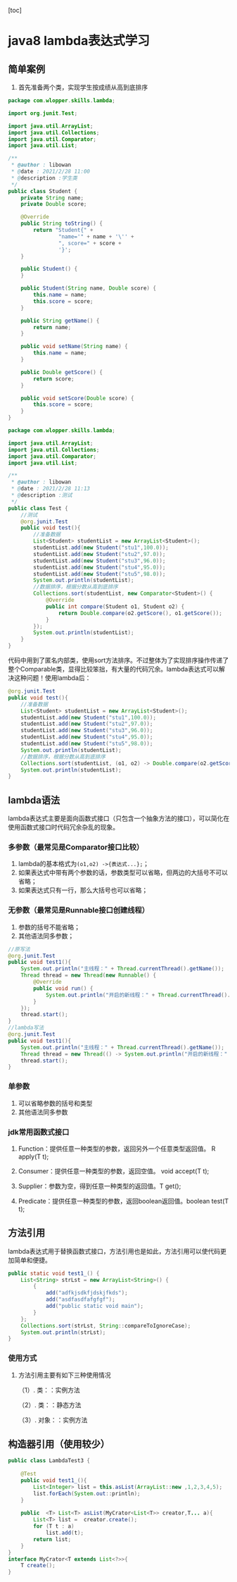 [toc]

# java8 lambda表达式学习

## 简单案例

1. 首先准备两个类，实现学生按成绩从高到底排序

```java
package com.wlopper.skills.lambda;

import org.junit.Test;

import java.util.ArrayList;
import java.util.Collections;
import java.util.Comparator;
import java.util.List;

/**
 * @author : libowan
 * @date : 2021/2/28 11:00
 * @description :学生类
 */
public class Student {
    private String name;
    private Double score;

    @Override
    public String toString() {
        return "Student{" +
                "name='" + name + '\'' +
                ", score=" + score +
                '}';
    }

    public Student() {
    }

    public Student(String name, Double score) {
        this.name = name;
        this.score = score;
    }

    public String getName() {
        return name;
    }

    public void setName(String name) {
        this.name = name;
    }

    public Double getScore() {
        return score;
    }

    public void setScore(Double score) {
        this.score = score;
    }
}
```

```java
package com.wlopper.skills.lambda;

import java.util.ArrayList;
import java.util.Collections;
import java.util.Comparator;
import java.util.List;

/**
 * @author : libowan
 * @date : 2021/2/28 11:13
 * @description :测试
 */
public class Test {
    //测试
    @org.junit.Test
    public void test(){
        //准备数据
        List<Student> studentList = new ArrayList<Student>();
        studentList.add(new Student("stu1",100.0));
        studentList.add(new Student("stu2",97.0));
        studentList.add(new Student("stu3",96.0));
        studentList.add(new Student("stu4",95.0));
        studentList.add(new Student("stu5",98.0));
        System.out.println(studentList);
        //数据排序，根据分数从高到底排序
        Collections.sort(studentList, new Comparator<Student>() {
            @Override
            public int compare(Student o1, Student o2) {
                return Double.compare(o2.getScore(), o1.getScore());
            }
        });
        System.out.println(studentList);
    }
}

```

代码中用到了匿名内部类，使用sort方法排序。不过整体为了实现排序操作传递了整个Comparable类，显得比较笨拙，有大量的代码冗余。lambda表达式可以解决这种问题！使用lambda后：

```java
@org.junit.Test
public void test(){
    //准备数据
    List<Student> studentList = new ArrayList<Student>();
    studentList.add(new Student("stu1",100.0));
    studentList.add(new Student("stu2",97.0));
    studentList.add(new Student("stu3",96.0));
    studentList.add(new Student("stu4",95.0));
    studentList.add(new Student("stu5",98.0));
    System.out.println(studentList);
    //数据排序，根据分数从高到底排序
    Collections.sort(studentList, (o1, o2) -> Double.compare(o2.getScore(), o1.getScore()));
    System.out.println(studentList);
}
```

## lambda语法

lambda表达式主要是面向函数式接口（只包含一个抽象方法的接口），可以简化在使用函数式接口时代码冗余杂乱的现象。

### 多参数（最常见是Comparator接口比较）

1. lambda的基本格式为`(o1,o2) ->{表达式...};`；
2. 如果表达式中带有两个参数的话，参数类型可以省略，但两边的大括号不可以省略；
3. 如果表达式只有一行，那么大括号也可以省略；

### 无参数（最常见是Runnable接口创建线程）

1. 参数的括号不能省略；
2. 其他语法同多参数；

```java
//原写法
@org.junit.Test
public void test1(){
    System.out.println("主线程：" + Thread.currentThread().getName());
    Thread thread = new Thread(new Runnable() {
        @Override
        public void run() {
            System.out.println("开启的新线程：" + Thread.currentThread().getName());
        }
    });
    thread.start();
}
//lambda写法
@org.junit.Test
public void test1(){
    System.out.println("主线程：" + Thread.currentThread().getName());
    Thread thread = new Thread(() -> System.out.println("开启的新线程：" + Thread.currentThread().getName()));
    thread.start();
}
```

### 单参数

1. 可以省略参数的括号和类型
2. 其他语法同多参数

### jdk常用函数式接口

1. Function：提供任意一种类型的参数，返回另外一个任意类型返回值。 R apply(T t);

2. Consumer：提供任意一种类型的参数，返回空值。 void accept(T t);

3. Supplier：参数为空，得到任意一种类型的返回值。T get();

4. Predicate：提供任意一种类型的参数，返回boolean返回值。boolean test(T t);

## 方法引用

lambda表达式用于替换函数式接口，方法引用也是如此，方法引用可以使代码更加简单和便捷。

```java
public static void test1_() {
    List<String> strLst = new ArrayList<String>() {
        {
            add("adfkjsdkfjdskjfkds");
            add("asdfasdfafgfgf");
            add("public static void main");
        }
    };
    Collections.sort(strLst, String::compareToIgnoreCase);
    System.out.println(strLst);
}
```

### 使用方式

1. 方法引用主要有如下三种使用情况

   （1）. 类：：实例方法

   （2）. 类：：静态方法

   （3）. 对象：：实例方法

## 构造器引用（使用较少）

```java
public class LambdaTest3 {
 
    @Test
    public void test1_(){
        List<Integer> list = this.asList(ArrayList::new ,1,2,3,4,5);
        list.forEach(System.out::println);
    }
 
    public  <T> List<T> asList(MyCrator<List<T>> creator,T... a){
        List<T> list =  creator.create();
        for (T t : a)
            list.add(t);
        return list;
    }
}
interface MyCrator<T extends List<?>>{
    T create();
}
```



